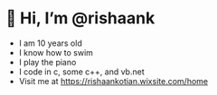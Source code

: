 # 👋 Hi, I’m @rishaank
- I am 10 years old
- I know how to swim
- I play the piano
- I code in c, some c++, and vb.net
- Visit me at https://rishaankotian.wixsite.com/home

<!---
rishaank/rishaank is a ✨ special ✨ repository because its `README.md` (this file) appears on your GitHub profile.
You can click the Preview link to take a look at your changes.
--->
